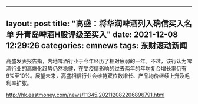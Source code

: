 
---
layout: post
title: "高盛：将华润啤酒列入确信买入名单 升青岛啤酒H股评级至买入"
date: 2021-12-08 12:29:26
categories: emnews
tags: 东财滚动新闻
---

高盛发表报告指，内地啤酒行业于今年经历了相对疲弱的一年。不过，该行认为啤酒行业的高端化趋势仍然稳健，在受疫情影响的过去两年的年均复合增长率仍有9%至10%。展望未来，高盛相信行业会维持双位数增长、产品均价继续上升及毛利率扩张。

<http://hk.eastmoney.com/news/11345,202112082206896791.html>